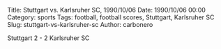 Title: Stuttgart vs. Karlsruher SC, 1990/10/06
Date: 1990/10/06 00:00
Category: sports
Tags: football, football scores, Stuttgart, Karlsruher SC
Slug: stuttgart-vs-karlsruher-sc
Author: carbonero


Stuttgart 2 - 2 Karlsruher SC

